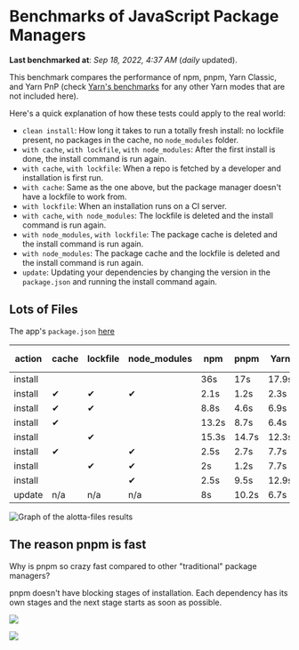 # Benchmarks of JavaScript Package Managers

**Last benchmarked at**: _Sep 18, 2022, 4:37 AM_ (_daily_ updated).

This benchmark compares the performance of npm, pnpm, Yarn Classic, and Yarn PnP (check [Yarn's benchmarks](https://yarnpkg.com/benchmarks) for any other Yarn modes that are not included here).

Here's a quick explanation of how these tests could apply to the real world:

- `clean install`: How long it takes to run a totally fresh install: no lockfile present, no packages in the cache, no `node_modules` folder.
- `with cache`, `with lockfile`, `with node_modules`: After the first install is done, the install command is run again.
- `with cache`, `with lockfile`: When a repo is fetched by a developer and installation is first run.
- `with cache`: Same as the one above, but the package manager doesn't have a lockfile to work from.
- `with lockfile`: When an installation runs on a CI server.
- `with cache`, `with node_modules`: The lockfile is deleted and the install command is run again.
- `with node_modules`, `with lockfile`: The package cache is deleted and the install command is run again.
- `with node_modules`: The package cache and the lockfile is deleted and the install command is run again.
- `update`: Updating your dependencies by changing the version in the `package.json` and running the install command again.

## Lots of Files

The app's `package.json` [here](https://github.com/pnpm/pnpm.github.io/blob/main/benchmarks/fixtures/alotta-files/package.json)

| action  | cache | lockfile | node_modules| npm | pnpm | Yarn | Yarn PnP |
| ---     | ---   | ---      | ---         | --- | ---  | ---  | ---      |
| install |       |          |             | 36s | 17s | 17.9s | 25.4s |
| install | ✔     | ✔        | ✔           | 2.1s | 1.2s | 2.3s | n/a |
| install | ✔     | ✔        |             | 8.8s | 4.6s | 6.9s | 1.5s |
| install | ✔     |          |             | 13.2s | 8.7s | 6.4s | 6.9s |
| install |       | ✔        |             | 15.3s | 14.7s | 12.3s | 19.2s |
| install | ✔     |          | ✔           | 2.5s | 2.7s | 7.7s | n/a |
| install |       | ✔        | ✔           | 2s | 1.2s | 7.7s | n/a |
| install |       |          | ✔           | 2.5s | 9.5s | 12.9s | n/a |
| update  | n/a | n/a | n/a | 8s | 10.2s | 6.7s | 14.9s |

<img alt="Graph of the alotta-files results" src="/img/benchmarks/alotta-files.svg" />

## The reason pnpm is fast

Why is pnpm so crazy fast compared to other "traditional" package managers?

pnpm doesn't have blocking stages of installation. Each dependency has its own stages and the next stage starts as soon as possible.

![](/img/installation-stages-of-other-pms.png)

![](/img/installation-stages-of-pnpm.jpg)